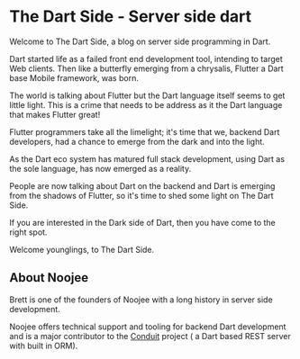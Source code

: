 # The Dart Side - Server side dart

Welcome to The Dart Side, a blog on server side programming in Dart.

Dart started life as a failed front end development tool, intending to target Web clients. Then like a butterfly emerging from a chrysalis, Flutter a Dart base Mobile framework, was born.

The world is talking about Flutter but the Dart language itself seems to get little light. This is a crime that needs to be address as it the Dart language that makes Flutter great!

Flutter programmers take all the limelight; it's time that we, backend Dart developers, had a chance to emerge from the dark and into the light.

As the Dart eco system has matured full stack development, using Dart as the sole language, has now emerged as a reality. 

People are now talking about Dart on the backend and Dart is emerging from the shadows of Flutter, so it's time to shed some light on The Dart Side.

If you are interested in the Dark side of Dart, then you have come to the right spot.

Welcome younglings, to The Dart Side.

## About Noojee

Brett is one of the founders of Noojee with a long history in server side development.

Noojee offers technical support and tooling for backend Dart development and is a major contributor to the [Conduit](https://pub.dev/packages/conduit) project \( a Dart based REST server with built in ORM\).

